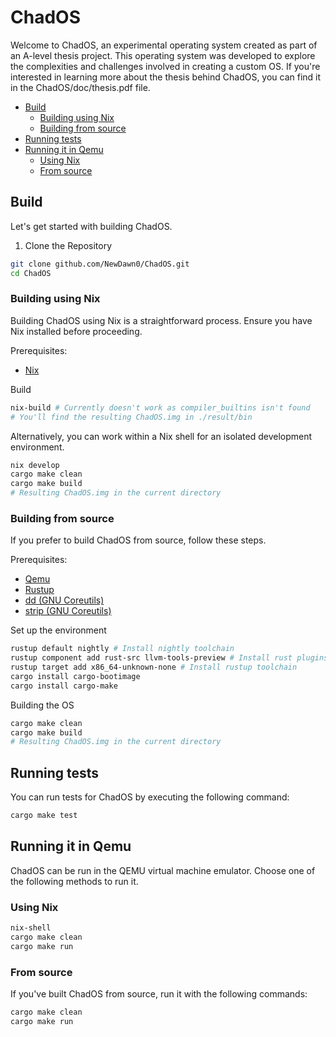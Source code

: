 # ChadOS

Welcome to ChadOS, an experimental operating system created as part of an
A-level thesis project. This operating system was developed to explore the
complexities and challenges involved in creating a custom OS. If you're
interested in learning more about the thesis behind ChadOS, you can find it in
the ChadOS/doc/thesis.pdf file.

<!-- vim-markdown-toc GFM -->

* [Build](#build)
    * [Building using Nix](#building-using-nix)
    * [Building from source](#building-from-source)
* [Running tests](#running-tests)
* [Running it in Qemu](#running-it-in-qemu)
    * [Using Nix](#using-nix)
    * [From source](#from-source)

<!-- vim-markdown-toc -->

## Build

Let's get started with building ChadOS.

1. Clone the Repository

```bash
git clone github.com/NewDawn0/ChadOS.git
cd ChadOS
```

### Building using Nix

Building ChadOS using Nix is a straightforward process. Ensure you have Nix
installed before proceeding.

Prerequisites:

- [Nix](https://nixos.org/download)

Build

```bash
nix-build # Currently doesn't work as compiler_builtins isn't found
# You'll find the resulting ChadOS.img in ./result/bin
```

Alternatively, you can work within a Nix shell for an isolated development
environment.

```bash
nix develop
cargo make clean
cargo make build
# Resulting ChadOS.img in the current directory
```

### Building from source

If you prefer to build ChadOS from source, follow these steps.

Prerequisites:

- [Qemu](https://www.qemu.org)
- [Rustup](https://rustup.rs)
- [dd (GNU Coreutils)](https://www.gnu.org/software/coreutils/)
- [strip (GNU Coreutils)](https://www.gnu.org/software/coreutils/)

Set up the environment

```bash
rustup default nightly # Install nightly toolchain
rustup component add rust-src llvm-tools-preview # Install rust plugins
rustup target add x86_64-unknown-none # Install rustup toolchain
cargo install cargo-bootimage
cargo install cargo-make
```

Building the OS

```bash
cargo make clean
cargo make build
# Resulting ChadOS.img in the current directory
```

## Running tests

You can run tests for ChadOS by executing the following command:

```bash
cargo make test
```

## Running it in Qemu

ChadOS can be run in the QEMU virtual machine emulator. Choose one of the
following methods to run it.

### Using Nix

```bash
nix-shell
cargo make clean
cargo make run
```

### From source

If you've built ChadOS from source, run it with the following commands:

```bash
cargo make clean
cargo make run
```
